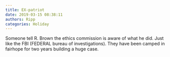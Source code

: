 ```yaml
---
title: EX-patriot
date: 2019-03-15 08:38:11
authors: Ripp
categories: Holiday
---
```


 Someone tell R. Brown the ethics commission is aware of what he did.
Just like the FBI (FEDERAL bureau of investigations).
They have been camped in fairhope for two years building a huge case.
